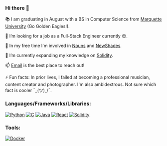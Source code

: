 ### Hi there 👋

📚 I am graduating in August with a BS in Computer Science from [Marquette University](https://www.marquette.edu/) (Go Golden Eagles!).

💼 I’m looking for a job as a Full-Stack Engineer currently 😊.

🔭 In my free time I'm involved in [Nouns](https://nouns.wtf/) and [NewShades](https://app.newshades.xyz/).

🌱 I’m currently expanding my knowledge on [Solidity](https://soliditylang.org/).

📫 [Email](mailto:kevinoconnell42@gmail.com) is the best place to reach out!

⚡ Fun facts: In prior lives, I failed at becoming a professional musician, content creator and photographer. I'm also ambidextrous. Not sure which fact is cooler ¯\_(ツ)_/¯.

### Languages/Frameworks/Libraries:

<p align="left">
	<a href="https://www.python.org/"><img src="https://img.shields.io/badge/Python-3776AB?style=for-the-badge&logo=python&logoColor=white" alt="Python" /></a>
	<a href="https://www.geeksforgeeks.org/c-language-set-1-introduction/"><img src="https://img.shields.io/badge/C-00599C?style=for-the-badge&logo=c&logoColor=white" alt="C" /></a>
	<a href="https://docs.oracle.com/javase/8/docs/technotes/guides/language/index.html"><img src="https://img.shields.io/badge/Java-ED8B00?style=for-the-badge&logo=java&logoColor=white" alt="Java" /></a>
	<a href="https://reactjs.org/"><img src="https://img.shields.io/badge/React-20232A?style=for-the-badge&logo=react&logoColor=61DAFB" alt="React" /></a>
	<a href="https://docs.soliditylang.org/en/v0.8.15/#"><img src="https://img.shields.io/badge/Solidity-e6e6e6?style=for-the-badge&logo=solidity&logoColor=black" alt="Solidity" /></a>
</p>

### Tools:

<p align="left">
	<a href="https://www.docker.com/"><img src="https://img.shields.io/badge/Docker-2CA5E0?style=for-the-badge&logo=docker&logoColor=white" alt="Docker" /></a>
</p>
